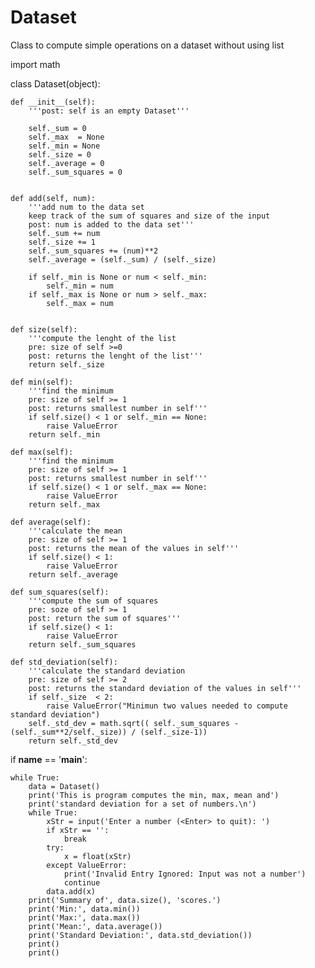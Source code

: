 # Dataset
Class to compute simple operations on a dataset without using list

import math

class Dataset(object):

    def __init__(self):
        '''post: self is an empty Dataset'''

        self._sum = 0
        self._max  = None
        self._min = None
        self._size = 0
        self._average = 0
        self._sum_squares = 0
       

    def add(self, num):
        '''add num to the data set
        keep track of the sum of squares and size of the input
        post: num is added to the data set'''
        self._sum += num
        self._size += 1
        self._sum_squares += (num)**2
        self._average = (self._sum) / (self._size)
        
        if self._min is None or num < self._min:
            self._min = num 
        if self._max is None or num > self._max:
            self._max = num
            
            
    def size(self):
        '''compute the lenght of the list
        pre: size of self >=0
        post: returns the lenght of the list'''
        return self._size 

    def min(self):
        '''find the minimum
        pre: size of self >= 1
        post: returns smallest number in self'''
        if self.size() < 1 or self._min == None:
            raise ValueError
        return self._min

    def max(self):
        '''find the minimum
        pre: size of self >= 1
        post: returns smallest number in self'''
        if self.size() < 1 or self._max == None:
            raise ValueError
        return self._max

    def average(self):
        '''calculate the mean
        pre: size of self >= 1
        post: returns the mean of the values in self'''
        if self.size() < 1:
            raise ValueError
        return self._average

    def sum_squares(self):
        '''compute the sum of squares
        pre: soze of self >= 1
        post: return the sum of squares'''
        if self.size() < 1:
            raise ValueError
        return self._sum_squares

    def std_deviation(self):
        '''calculate the standard deviation
        pre: size of self >= 2
        post: returns the standard deviation of the values in self'''
        if self._size  < 2:
            raise ValueError("Minimun two values needed to compute standard deviation")
        self._std_dev = math.sqrt(( self._sum_squares - (self._sum**2/self._size)) / (self._size-1))
        return self._std_dev

if __name__ == '__main__':
 
    while True:
        data = Dataset()
        print('This is program computes the min, max, mean and')
        print('standard deviation for a set of numbers.\n')
        while True:
            xStr = input('Enter a number (<Enter> to quit): ')
            if xStr == '':
                break
            try:
                x = float(xStr)
            except ValueError:
                print('Invalid Entry Ignored: Input was not a number')
                continue
            data.add(x)
        print('Summary of', data.size(), 'scores.')
        print('Min:', data.min())
        print('Max:', data.max())
        print('Mean:', data.average())
        print('Standard Deviation:', data.std_deviation())
        print()
        print()
